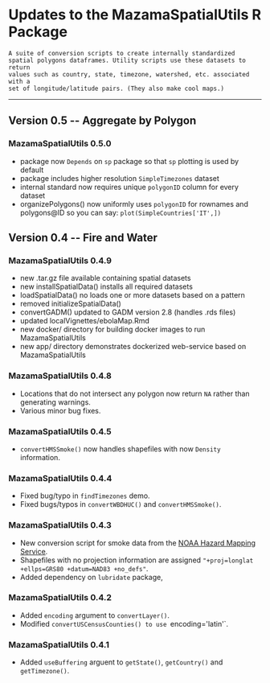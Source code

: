 # Updates to the MazamaSpatialUtils R Package

```
A suite of conversion scripts to create internally standardized
spatial polygons dataframes. Utility scripts use these datasets to return
values such as country, state, timezone, watershed, etc. associated with a
set of longitude/latitude pairs. (They also make cool maps.)
```

----

## Version 0.5 -- Aggregate by Polygon

### MazamaSpatialUtils 0.5.0

 * package now `Depends` on `sp` package so that `sp` plotting is used by default
 * package includes higher resolution `SimpleTimezones` dataset
 * internal standard now requires unique `polygonID` column for every dataset
 * organizePolygons() now uniformly uses `polygonID` for rownames and polygons@ID so you can say:
 `plot(SimpleCountries['IT',])`

## Version 0.4 -- Fire and Water

### MazamaSpatialUtils 0.4.9

 * new .tar.gz file available containing spatial datasets
 * new installSpatialData() installs all required datasets
 * loadSpatialData() no loads one or more datasets based on a pattern
 * removed initializeSpatialData()
 * convertGADM() updated to GADM version 2.8 (handles .rds files)
 * updated localVignettes/ebolaMap.Rmd
 * new docker/ directory for building docker images to run MazamaSpatialUtils
 * new app/ directory demonstrates dockerized web-service based on MazamaSpatialUtils

### MazamaSpatialUtils 0.4.8

 * Locations that do not intersect any polygon now return `NA` rather than generating warnings.
 * Various minor bug fixes.

### MazamaSpatialUtils 0.4.5

 * `convertHMSSmoke()` now handles shapefiles with now `Density` information.

### MazamaSpatialUtils 0.4.4

 * Fixed bug/typo in `findTimezones` demo.
 * Fixed bugs/typos in `convertWBDHUC()` and `convertHMSSmoke()`.

### MazamaSpatialUtils 0.4.3

 * New conversion script for smoke data from the [NOAA Hazard Mapping Service](http://www.ospo.noaa.gov/Products/land/hms.html).
 * Shapefiles with no projection information are assigned `"+proj=longlat +ellps=GRS80 +datum=NAD83 +no_defs"`.
 * Added dependency on `lubridate` package,

### MazamaSpatialUtils 0.4.2

 * Added `encoding` argument to `convertLayer()`.
 * Modified `convertUSCensusCounties() to use `encoding='latin'`.

### MazamaSpatialUtils 0.4.1

 * Added `useBuffering` arguent to `getState()`, `getCountry()` and `getTimezone()`.

